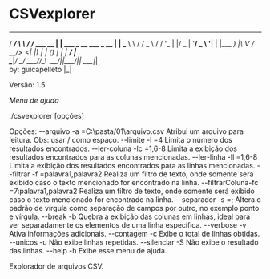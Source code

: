# CSVexplorer


  ____ ______     __              _                     
 / ___/ ___\ \   / /____  ___ __ | | ___  _ __ ___ _ __ 
| |   \___ \\ \ / / _ \ \/ / '_ \| |/ _ \| '__/ _ \ '__|
| |___ ___) |\ V /  __/>  <| |_) | | (_) | | |  __/ |   
 \____|____/  \_/ \___/_/\_\ .__/|_|\___/|_|  \___|_|   
  by: guicapelleto         |_|

Versão: 1.5

*Menu de ajuda*

./csvexplorer [opções]

Opções:
--arquivo      -a   =C:\pasta\/01\arquivo.csv          Atribui um arquivo para leitura. Obs: usar \/ como espaço.
--limite       -l   =4                                 Limita o número dos resultados encontrados.
--ler-coluna   -lc  =1,6-8                             Limita a exibição dos resultados encontrados para as colunas mencionadas.
--ler-linha    -ll  =1,6-8                             Limita a exibição dos resultados encontrados para as linhas mencionadas.
--filtrar      -f   =palavra1,palavra2                 Realiza um filtro de texto, onde somente será exibido caso o texto mencionado for encontrado na linha.
--filtrarColuna-fc  =7:palavra1,palavra2               Realiza um filtro de texto, onde somente será exibido caso o texto mencionado for encontrado na linha.
--separador    -s   =;                                 Altera o padrão de vírgula como separação de campos por outro, no exemplo ponto e vírgula.
--break        -b                                      Quebra a exibição das colunas em linhas, ideal para ver separadamente os elementos de uma linha específica.
--verbose      -v                                      Ativa informações adicionais.
--contagem     -c                                      Exibe o total de linhas obtidas.
--unicos       -u                                      Não exibe linhas repetidas.
--silenciar    -S                                      Não exibe o resultado das linhas.
--help         -h                                      Exibe esse menu de ajuda.

Explorador de arquivos CSV.
